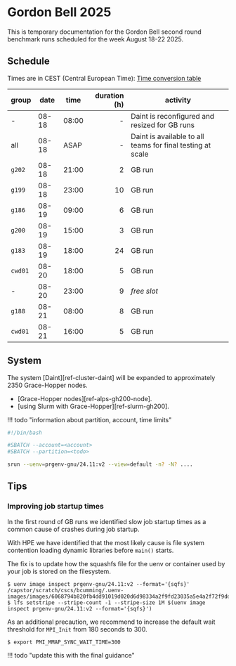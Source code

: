 # Gordon Bell 2025

This is temporary documentation for the Gordon Bell second round benchmark runs scheduled for the week August 18-22 2025.

## Schedule

Times are in CEST (Central European  Time): [Time conversion table](https://time.is/compare/0800_18_Aug_2025_in_CET/PT/ET/Perth)

| group  | date | time  | duration (h) | activity |
| ---    | ---- | ----- | -----------: | --------------------- |
| -      | 08-18| 08:00 | -            | Daint is reconfigured and resized for GB runs             |
| all    | 08-18| ASAP  | -            | Daint is available to all teams for final testing at scale |
| `g202` | 08-18| 21:00 | 2            | GB run |
| `g199` | 08-18| 23:00 | 10           | GB run |
| `g186` | 08-19| 09:00 | 6            | GB run |
| `g200` | 08-19| 15:00 | 3            | GB run |
| `g183` | 08-19| 18:00 | 24           | GB run |
| `cwd01`| 08-20| 18:00 | 5            | GB run |
| -      | 08-20| 23:00 | 9            | *free slot* |
| `g188` | 08-21| 08:00 | 8            | GB run |
| `cwd01`| 08-21| 16:00 | 5            | GB run |

## System

The system [Daint][ref-cluster-daint] will be expanded to approximately 2350 Grace-Hopper nodes.

* [Grace-Hopper nodes][ref-alps-gh200-node].
* [using Slurm with Grace-Hopper][ref-slurm-gh200].

!!! todo "information about partition, account, time limits"

```bash
#!/bin/bash

#SBATCH --account=<account>
#SBATCH --partition=<todo>

srun --uenv=prgenv-gnu/24.11:v2 --view=default -n? -N? ....
```

## Tips

### Improving job startup times

In the first round of GB runs we identified slow job startup times as a common cause of crashes during job startup.

With HPE we have identified that the most likely cause is file system contention loading dynamic libraries before `main()` starts.

The fix is to update how the squashfs file for the uenv or container used by your job is stored on the filesystem.

```console title="set lustre striping on uenv squashfs file"
$ uenv image inspect prgenv-gnu/24.11:v2 --format='{sqfs}'
/capstor/scratch/cscs/bcumming/.uenv-images/images/6068794b820fb4dd91019d020d6d98334a2f9fd23035a5e4a2f72f9dda5f1260/store.squashfs
$ lfs setstripe --stripe-count -1 --stripe-size 1M $(uenv image inspect prgenv-gnu/24.11:v2 --format='{sqfs}')
```

As an additional precaution, we recommend to increase the default wait threshold for `MPI_Init` from 180 seconds to 300.
```console title="increase MPI initialization time-out"
$ export PMI_MMAP_SYNC_WAIT_TIME=300
```

!!! todo "update this with the final guidance"

